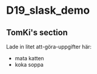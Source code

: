 # D19_slask_demo

## TomKi's section

Lade in litet att-göra-uppgifter här:

- mata katten
- koka soppa
